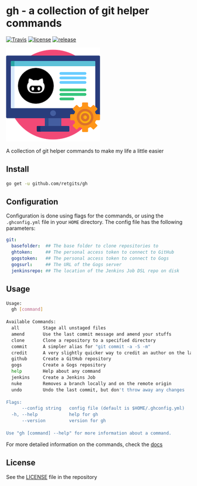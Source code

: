 # gh - a collection of git helper commands

[![Travis](https://img.shields.io/travis/retgits/gh.svg?style=flat-square)](https://travis-ci.org/retgits/gh)
[![license](https://img.shields.io/github/license/retgits/gh.svg?style=flat-square)](https://github.com/retgits/gh/blob/master/LICENSE)
[![release](https://img.shields.io/github/release/retgits/gh.svg?style=flat-square)](https://github.com/retgits/gh/releases)

![gh](./gh.png)

A collection of git helper commands to make my life a little easier

## Install

```bash
go get -u github.com/retgits/gh
```

## Configuration

Configuration is done using flags for the commands, or using the `.ghconfig.yml` file in your `HOME` directory. The config file has the following parameters:

```yml
git:
  basefolder:  ## The base folder to clone repositories to
  ghtoken:     ## The personal access token to connect to GitHub
  gogstoken:   ## The personal access token to connect to Gogs
  gogsurl:     ## The URL of the Gogs server
  jenkinsrepo: ## The location of the Jenkins Job DSL repo on disk
```

## Usage

```bash
Usage:
  gh [command]

Available Commands:
  all         Stage all unstaged files
  amend       Use the last commit message and amend your stuffs
  clone       Clone a repository to a specified directory
  commit      A simpler alias for "git commit -a -S -m"
  credit      A very slightly quicker way to credit an author on the latest commit
  github      Create a GitHub repository
  gogs        Create a Gogs repository
  help        Help about any command
  jenkins     Create a Jenkins Job
  nuke        Removes a branch locally and on the remote origin
  undo        Undo the last commit, but don't throw away any changes

Flags:
      --config string   config file (default is $HOME/.ghconfig.yml)
  -h, --help            help for gh
      --version         version for gh

Use "gh [command] --help" for more information about a command.
```

For more detailed information on the commands, check the [docs](./docs/commands.md)

## License

See the [LICENSE](./LICENSE) file in the repository